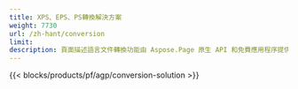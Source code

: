 ```yaml
---
title: XPS、EPS、PS轉換解決方案 
weight: 7730
url: /zh-hant/conversion
limit: 
description: 頁面描述語言文件轉換功能由 Aspose.Page 原生 API 和免費應用程序提供，用於轉換 XPS、PS、EPS 和 OXPS 文件。
---
```


{{< blocks/products/pf/agp/conversion-solution >}} 